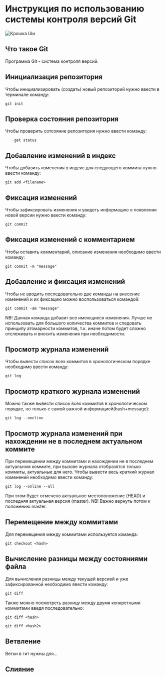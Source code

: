 # **Инструкция по использованию системы контроля версий Git**

![Крошка Ши](KroshkaShi.jpeg)

## Что такое Git

Программа Git - система контроля версий.

## Инициализация репозитория

Чтобы инициализировать (создать) новый репозиторий нужно ввести в терминале команду:

    git init

## Проверка состояния репозитория

Чтобы проверить сотсояние репозитория нужно ввести команду:

        get status
        
 ## Добавление изменений в индекс

 Чтобы добавить изменения в индекс для следующего коммита нужно ввести команду:
     
    git add <filename> 

## Фиксация изменений

Чтобы зафиксировать изменения и увидеть информацию о появлении новой версии нужно ввести команду:
    
    git commit

## Фиксация изменений с комментарием

Чтобы оставить комментарий, описание изменения необходимо ввести команду:
    
    git commit -m "message"

## Добавление и фиксация изменений

Чтобы не вводить последовательно две команды на внесение изменений и их фиксацию можно воспользоваться командой:

    git commit -am "message"

NB! Данная команда добавит все имеющиеся изменения. Лучше не использовать для большого количества коммитов и следовать принципу атомарности коммитов, т.к. иначе потом будет сложно отслеживать и вносить изменения при необходимости.

## Просмотр журнала изменений

Чтобы вывести список всех коммитов в хронологическом порядке необходимо ввести команду:

    git log

## Просмотр краткого журнала изменений

Можно также вывести список всех коммитов в хронологическом порядке, но только с самой важной информацией(hash+message):

    git log --oneline

## Просмотр журнала изменений при нахождении не в последнем актуальном коммите

При перемещении между коммитами и нахождении не в последнем актуальном коммите, при вызове журнала отобразятся только коммиты, актуальные для него. Чтобы вывести весь краткий журнал изменений необходимо ввести команду:

    git log --online --all

При этом будет отмечено актуальное местоположение (HEAD) и последняя актуальная версия (master). NB! Важно вернуть потом к положению master.

## Перемещение между коммитами

Для перемещения между коммитами используется команда:

    git checkout <hash>

## Вычисление разницы между состояниями файла

Для вычисления разницы между текущей версией и уже зафиксированной необходимо ввести команду:

    git diff

Также можно посмотреть разницу между двумя конкретными коммитами введя последовательно:

    git diff <hash>
    
    git diff <hash2>

## Ветвление

Ветки в гит нужны для...

## Слияние







